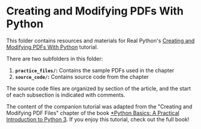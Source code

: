 # Creating and Modifying PDFs With Python

This folder contains resources and materials for Real Python's [Creating and Modifying PDFs With Python](https://realpython.com/creating-modifying-pdf/) tutorial.

There are two subfolders in this folder:

1. **`practice_files/`:** Contains the sample PDFs used in the chapter
2. **`source_code/`:** Contains source code from the chapter

The source code files are organized by section of the article, and the start of each subsection is indicated with comments.

The content of the companion tutorial was adapted from the "Creating and Modifying PDF Files" chapter of the book [*Python Basics: A Practical Introduction to Python 3](https://realpython.com/products/python-basics-book/). If you enjoy this tutorial, check out the full book!
